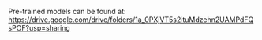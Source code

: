 Pre-trained models can be found at:
https://drive.google.com/drive/folders/1a_0PXjVT5s2ituMdzehn2UAMPdFQsPOF?usp=sharing
